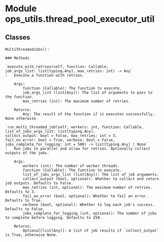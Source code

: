 Module ops_utils.thread_pool_executor_util
==========================================

Classes
-------

`MultiThreadedJobs()`
:   

    ### Methods

    `execute_with_retries(self, function: Callable, job_args_list: list[typing.Any], max_retries: int) ‑> Any`
    :   Execute a function with retries.
        
        Args:
            function (Callable): The function to execute.
            job_args_list (list[Any]): The list of arguments to pass to the function.
            max_retries (int): The maximum number of retries.
        
        Returns:
            Any: The result of the function if it executes successfully, None otherwise.

    `run_multi_threaded_job(self, workers: int, function: Callable, list_of_jobs_args_list: list[typing.Any], collect_output: bool = False, max_retries: int = 3, fail_on_error: bool = True, verbose: bool = False, jobs_complete_for_logging: int = 500) ‑> list[typing.Any] | None`
    :   Run jobs in parallel and allow for retries. Optionally collect outputs of the jobs.
        
        Args:
            workers (int): The number of worker threads.
            function (Callable): The function to execute.
            list_of_jobs_args_list (list[Any]): The list of job arguments.
            collect_output (bool, optional): Whether to collect and return job outputs. Defaults to False.
            max_retries (int, optional): The maximum number of retries. Defaults to 3.
            fail_on_error (bool, optional): Whether to fail on error. Defaults to True.
            verbose (bool, optional): Whether to log each job's success. Defaults to False.
            jobs_complete_for_logging (int, optional): The number of jobs to complete before logging. Defaults to 250.
        
        Returns:
            Optional[list[Any]]: A list of job results if `collect_output` is True, otherwise None.